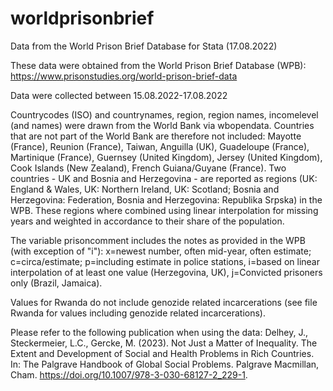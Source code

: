 # worldprisonbrief
Data from the World Prison Brief Database for Stata (17.08.2022)

These data were obtained from the World Prison Brief Database (WPB): https://www.prisonstudies.org/world-prison-brief-data

Data were collected between 15.08.2022-17.08.2022

Countrycodes (ISO) and countrynames, region, region names, incomelevel (and names) were drawn from the World Bank via wbopendata. Countries that are not part of the World Bank are therefore not included: Mayotte (France), Reunion (France), Taiwan, Anguilla (UK), Guadeloupe (France), Martinique (France), Guernsey (United Kingdom), Jersey (United Kingdom), Cook Islands (New Zealand), French Guiana/Guyane (France). Two countries - UK and Bosnia and Herzegovina - are reported as regions (UK: England & Wales, UK: Northern Ireland, UK: Scotland; Bosnia and Herzegovina: Federation, Bosnia and Herzegovina: Republika Srpska) in the WPB. These regions where combined using linear interpolation for missing years and weighted in accordance to their share of the population. 

The variable prisoncomment includes the notes as provided in the WPB (with exception of "i"): x=newest number, often mid-year, often estimate; c=circa/estimate; p=including estimate in police stations, i=based on linear interpolation of at least one value (Herzegovina, UK), j=Convicted prisoners only (Brazil, Jamaica). 

Values for Rwanda do not include genozide related incarcerations (see file Rwanda for values including genozide related incarcerations). 

Please refer to the following publication when using the data: Delhey, J., Steckermeier, L.C., Gercke, M. (2023). Not Just a Matter of Inequality. The Extent and Development of Social and Health Problems in Rich Countries. In: The Palgrave Handbook of Global Social Problems. Palgrave Macmillan, Cham. https://doi.org/10.1007/978-3-030-68127-2_229-1.
